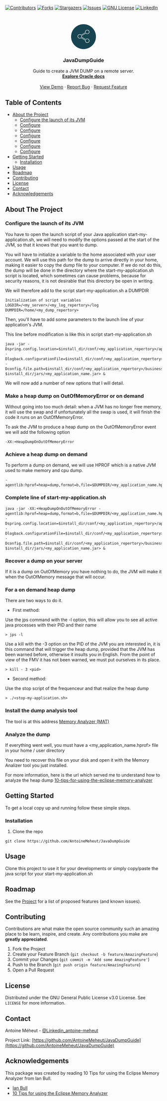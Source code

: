 <!-- PROJECT SHIELDS -->
[![Contributors][contributors-shield]][contributors-url]
[![Forks][forks-shield]][forks-url]
[![Stargazers][stars-shield]][stars-url]
[![Issues][issues-shield]][issues-url]
[![GNU License][license-shield]][license-url]
[![LinkedIn][linkedin-shield]][linkedin-url]



<!-- PROJECT LOGO -->
<br />
<p align="center">
  <a href="https://github.com/AntoineMeheut/JavaDumpGuide">
    <img src="images/logo.png" alt="Logo" width="80" height="80">
  </a>

  <h3 align="center">JavaDumpGuide</h3>

  <p align="center">
    Guide to create a JVM DUMP on a remote server.
    <br />
    <a href="https://docs.oracle.com/javase/8/docs/technotes/guides/troubleshoot/clopts001.html"><strong>Explore Oracle docs</strong></a>
    <br />
    <br />
    <a href="https://github.com/AntoineMeheut/JavaDumpGuide">View Demo</a>
    ·
    <a href="https://github.com/AntoineMeheut/JavaDumpGuide/issues">Report Bug</a>
    ·
    <a href="https://github.com/AntoineMeheut/JavaDumpGuide/issues">Request Feature</a>
  </p>
</p>



<!-- TABLE OF CONTENTS -->
## Table of Contents

* [About the Project](#about-the-project)
  * [Configure the launch of its JVM](#Configure-the-launch-of-its-JVM)
  * [Configure](#Configure)
  * [Configure](#Configure)
  * [Configure](#Configure)
  * [Configure](#Configure)
  * [Configure](#Configure)
  * [Configure](#Configure)
* [Getting Started](#getting-started)
  * [Installation](#installation)
* [Usage](#usage)
* [Roadmap](#roadmap)
* [Contributing](#contributing)
* [License](#license)
* [Contact](#contact)
* [Acknowledgements](#acknowledgements)



<!-- ABOUT THE PROJECT -->
## About The Project

### Configure the launch of its JVM
You have to open the launch script of your Java application start-my-application.sh, we will need to modify the options passed at the start of the JVM, so that it knows that you want to dump.

You will have to initialize a variable to the home associated with your user account. We will use this path for the dump to arrive directly in your home, making it easier to copy the dump file to your computer. If we do not do this, the dump will be done in the directory where the start-my-application.sh script is located, which sometimes can cause problems, because for security reasons, it is not desirable that this directory be open in writing.

We will therefore add to the script start-my-application.sh a DUMPDIR

```
Initialization of script variables
LOGDIR=/<my_server>/<my_log_repertory>/log
DUMPDIR=/home/<my_dump_repertory>
```

Then, you'll have to add some parameters to the launch line of your application's JVM.

This line before modification is like this in script start-my-application.sh

```
java -jar -Dspring.config.location=$install_dir/conf/<my_application_repertory>/application.properties -Dlogback.configurationFile=$install_dir/conf/<my_application_repertory>/logback.xml -Dconfig.file.path=$install_dir/conf/<my_application_repertory>/business/businessConfiguration.xml $install_dir/jars/<my_application_name.jar> &
```

We will now add a number of new options that I will detail.

### Make a heap dump on OutOfMemoryError or on demand
Without going into too much detail: when a JVM has no longer free memory, it will use the swap and if unfortunately all the swap is used, it will finish the code it runs on an OutOfMemoryError.

To ask the JVM to produce a heap dump on the OutOfMemoryError event we will add the following option

```
-XX:+HeapDumpOnOutOfMemoryError
```

### Achieve a heap dump on demand
To perform a dump on demand, we will use HPROF which is a native JVM used to make memory and cpu dump.

```
-agentlib:hprof=heap=dump,format=b,file=$DUMPDIR/<my_application_name.hprof>
```

### Complete line of start-my-application.sh

```
java -jar -XX:+HeapDumpOnOutOfMemoryError -agentlib:hprof=heap=dump,format=b,file=$DUMPDIR/<my_application_name.hprof> -Dspring.config.location=$install_dir/conf/<my_application_repertory>/application.properties -Dlogback.configurationFile=$install_dir/conf/<my_application_repertory>/logback.xml -Dconfig.file.path=$install_dir/conf/<my_application_repertory>/business/businessConfiguration.xml $install_dir/jars/<my_application_name.jar> &
```

### Recover a dump on your server
If it is a dump on OutOfMemory you have nothing to do, the JVM will make it when the OutOfMemory message that will occur.

### For a on demand heap dump
There are two ways to do it.

* First method:

Use the jps command with the -l option, this will allow you to see all active java processes with their PID and their name

```
> jps -l
```

Use a kill with the -3 option on the PID of the JVM you are interested in, it is this command that will trigger the heap dump, provided that the JVM has been warned before, otherwise it insults you in English. From the point of view of the FMV it has not been warned, we must put ourselves in its place.

```
> kill - 3 <pid>
```

* Second method:

Use the stop script of the frequenceur and that realize the heap dump

```
> ./<stop-my-application.sh>
```

### Install the dump analysis tool
The tool is at this address [Memory Analyzer (MAT)](https://www.eclipse.org/mat/)

### Analyze the dump
If everything went well, you must have a <my_application_name.hprof> file in your home / user directory

You need to recover this file on your disk and open it with the Memory Analizer tool you just installed.

For more information, here is the url which served me to understand how to analyze the heap dump [10-tips-for-using-the-eclipse-memory-analyzer](https://eclipsesource.com/blogs/2013/01/21/10-tips-for-using-the-eclipse-memory-analyzer/)

<!-- GETTING STARTED -->
## Getting Started

To get a local copy up and running follow these simple steps.

### Installation
 
1. Clone the repo
```
git clone https://github.com/AntoineMeheut/JavaDumpGuide
```

<!-- USAGE EXAMPLES -->
## Usage

Clone this project to use it for your developments or simply copy/paste the java script for your start-my-application.sh

<!-- ROADMAP -->
## Roadmap

See the [Project](https://github.com/AntoineMeheut/JavaDumpGuide/projects) for a list of proposed features (and known issues).

<!-- CONTRIBUTING -->
## Contributing

Contributions are what make the open source community such an amazing place to be learn, inspire, and create. Any contributions you make are **greatly appreciated**.

1. Fork the Project
2. Create your Feature Branch (`git checkout -b feature/AmazingFeature`)
3. Commit your Changes (`git commit -m 'Add some AmazingFeature'`)
4. Push to the Branch (`git push origin feature/AmazingFeature`)
5. Open a Pull Request

<!-- LICENSE -->
## License

Distributed under the GNU General Public License v3.0 License. See `LICENSE` for more information.

<!-- CONTACT -->
## Contact

Antoine Méheut - [@Linkedin_antoine-meheut](https://www.linkedin.com/in/antoine-meheut)

Project Link: [https://github.com/AntoineMeheut/JavaDumpGuide](https://github.com/AntoineMeheut/JavaDumpGuide)

<!-- ACKNOWLEDGEMENTS -->
## Acknowledgements

This package was created by reading 10 Tips for using the Eclipse Memory Analyzer from Ian Bull.

* [Ian Bull](https://eclipsesource.com/blogs/author/ianbull/)
* [10 Tips for using the Eclipse Memory Analyzer](https://eclipsesource.com/blogs/2013/01/21/10-tips-for-using-the-eclipse-memory-analyzer/)

<!-- MARKDOWN LINKS & IMAGES -->
<!-- https://www.markdownguide.org/basic-syntax/#reference-style-links -->
[contributors-shield]: https://img.shields.io/github/contributors/AntoineMeheut/JavaDumpGuide?color=green
[contributors-url]: https://github.com/AntoineMeheut/JavaDumpGuide/graphs/contributors
[forks-shield]: https://img.shields.io/github/forks/AntoineMeheut/JavaDumpGuide
[forks-url]: https://github.com/AntoineMeheut/JavaDumpGuide/network/members
[stars-shield]: https://img.shields.io/github/stars/AntoineMeheut/JavaDumpGuide
[stars-url]: https://github.com/AntoineMeheut/JavaDumpGuide/stargazers
[issues-shield]: https://img.shields.io/github/issues/AntoineMeheut/JavaDumpGuide
[issues-url]: https://github.com/AntoineMeheut/JavaDumpGuide/issues
[license-shield]: https://img.shields.io/github/license/AntoineMeheut/JavaDumpGuide
[license-url]: https://github.com/AntoineMeheut/JavaDumpGuide/blob/master/LICENSE
[linkedin-shield]: https://img.shields.io/badge/-LinkedIn-black.svg?style=flat-square&logo=linkedin&colorB=555
[linkedin-url]: https://www.linkedin.com/in/antoine-meheut
